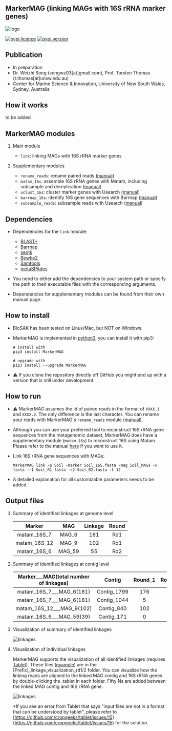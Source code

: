 
## MarkerMAG (linking MAGs with 16S rRNA marker genes)

![logo](doc/images/MarkerMAG_logo.jpg) 

[![pypi licence](https://img.shields.io/pypi/l/MarkerMAG.svg)](https://opensource.org/licenses/gpl-3.0.html)
[![pypi version](https://img.shields.io/pypi/v/MarkerMAG.svg)](https://pypi.python.org/pypi/MarkerMAG) 


Publication
---
+ In preparation
+ Dr. Weizhi Song (songwz03[at]gmail.com), Prof. Torsten Thomas (t.thomas[at]unsw.edu.au)
+ Center for Marine Science & Innovation, University of New South Wales, Sydney, Australia


How it works
---
to be added


MarkerMAG modules
---

1. Main module

    + `link`: linking MAGs with 16S rRNA marker genes
    
1. Supplementary modules

    + `rename_reads`: rename paired reads ([manual](doc/README_rename_reads.md))
    + `matam_16s`: assemble 16S rRNA genes with Matam, including subsample and dereplication ([manual](doc/README_matam_16s.md))
    + `uclust_16s`: cluster marker genes with Usearch ([manual](doc/README_uclust_16s.md))
    + `barrnap_16s`: identify 16S gene sequences with Barrnap ([manual](doc/README_barrnap_16s.md))
    + `subsample_reads`: subsample reads with Usearch ([manual](doc/README_subsample_reads.md))


Dependencies
---
 
+ Dependencies for the `link` module:
  + [BLAST+](https://blast.ncbi.nlm.nih.gov/Blast.cgi?PAGE_TYPE=BlastDocs&DOC_TYPE=Download)
  + [Barrnap](https://github.com/tseemann/barrnap)
  + [seqtk](https://github.com/lh3/seqtk)
  + [Bowtie2](http://bowtie-bio.sourceforge.net/bowtie2/index.shtml)
  + [Samtools](http://www.htslib.org)
  + [metaSPAdes](https://cab.spbu.ru/software/meta-spades/)

+ You need to either add the dependencies to your system path or specify the path to their executable files with the corresponding arguments.
  
+ Dependencies for supplementary modules can be found from their own manual page.
 

How to install
---

+ BioSAK has been tested on Linux/Mac, but NOT on Windows.
+ MarkerMAG is implemented in [python3](https://www.python.org), you can install it with pip3:

      # install with 
      pip3 install MarkerMAG
        
      # upgrade with 
      pip3 install --upgrade MarkerMAG

+ :warning: If you clone the repository directly off GitHub you might end up with a version that is still under development.


How to run
---

+ :warning: MarkerMAG assumes the id of paired reads in the format of `XXXX.1` and `XXXX.2`. The only difference is the last character.
   You can rename your reads with MarkerMAG's `rename_reads` module ([manual](doc/README_rename_reads.md)). 
 

+ Although you can use your preferred tool to reconstruct 16S rRNA gene sequences from the metagenomic dataset, 
   MarkerMAG does have a supplementary module (`matam_16s`) to reconstruct 16S using Matam. 
   Please refer to the manual [here](doc/README_matam_16s.md) if you want to use it.


+ Link 16S rRNA gene sequences with MAGs: 

      MarkerMAG link -p Soil -marker Soil_16S.fasta -mag Soil_MAGs -x fasta -r1 Soil_R1.fasta -r2 Soil_R2.fasta -t 12

+ A detailed explanation for all customizable parameters needs to be added.


Output files
---

1. Summary of identified linkages at genome level

    | Marker | MAG | Linkage | Round |
    |:---:|:---:|:---:|:---:|
    | matam_16S_7   | MAG_6 | 181| Rd1 |
    | matam_16S_12  | MAG_9 | 102| Rd1 |
    | matam_16S_6   | MAG_59| 55 | Rd2 |

1. Summary of identified linkages at contig level

    |Marker___MAG(total number of linkages)	|Contig	        |Round_1	|Round_2	|
    |:---:|:---:|:---:|:---:|
    |matam_16S_7___MAG_6(181)	            |Contig_1799	|176	    |0          |
    |matam_16S_7___MAG_6(181)	            |Contig_1044	|5	        |0          |
    |matam_16S_12___MAG_9(102)	            |Contig_840	    |102	    |0          |
    |matam_16S_6___MAG_59(39)	            |Contig_171	    |0	        |55         |

1. Visualization of summary of identified linkages
   
    ![linkages](doc/images/linkages_plot.png)

1. Visualization of individual linkages
  
   MarkerMAG supports the visualization of all identified linkages (requires [Tablet](https://ics.hutton.ac.uk/tablet/)). 
   These files ([example](doc/vis_folder)) are in the [Prefix]_linkage_visualization_rd1/2 folder. 
   You can visualize how the linking reads are aligned to the linked MAG contig and 16S rRNA genes by double-clicking the .tablet in each folder. 
   Fifty Ns are added between the linked MAG contig and 16S rRNA gene.
  
   ![linkages](doc/images/linking_reads.png)
  
   *If you see an error from Tablet that says "input files are not in a format that can be understood by tablet", 
   please refer to [https://github.com/cropgeeks/tablet/issues/15](https://github.com/cropgeeks/tablet/issues/15) for the solution.
   